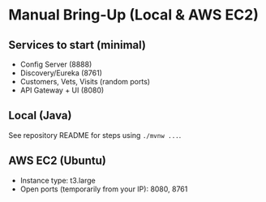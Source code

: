 # Manual Bring-Up (Local & AWS EC2)

## Services to start (minimal)
- Config Server (8888)
- Discovery/Eureka (8761)
- Customers, Vets, Visits (random ports)
- API Gateway + UI (8080)

## Local (Java)
See repository README for steps using `./mvnw ...`.

## AWS EC2 (Ubuntu)
- Instance type: t3.large
- Open ports (temporarily from your IP): 8080, 8761
